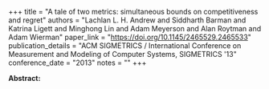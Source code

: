 +++
title = "A tale of two metrics: simultaneous bounds on competitiveness and regret"
authors = "Lachlan L. H. Andrew and Siddharth Barman and Katrina Ligett and Minghong Lin and Adam Meyerson and Alan Roytman and Adam Wierman"
paper_link = "https://doi.org/10.1145/2465529.2465533"
publication_details = "ACM SIGMETRICS / International Conference on Measurement and Modeling of Computer Systems,  SIGMETRICS '13"
conference_date = "2013"
notes = ""
+++

<b>Abstract:</b>
